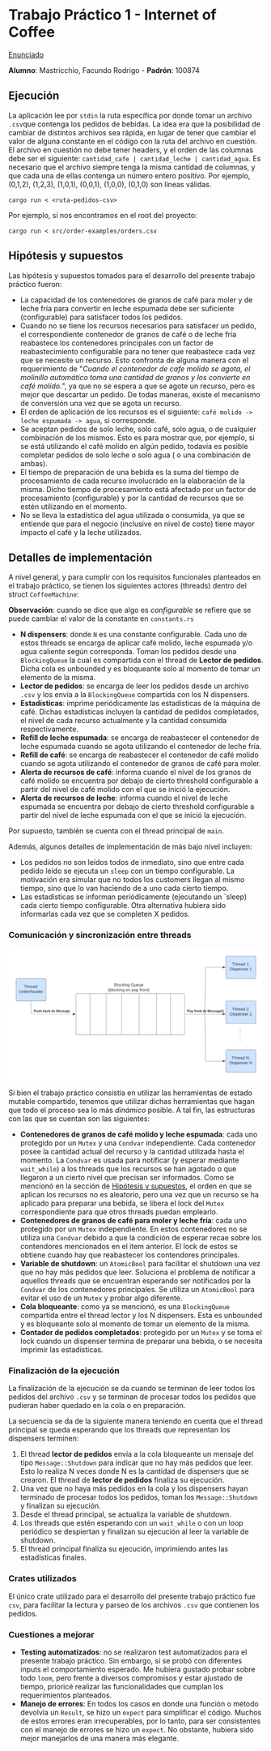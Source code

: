 # Trabajo Práctico 1 - Internet of Coffee

[Enunciado](https://concurrentes-fiuba.github.io/2C2022_tp1.html)

**Alumno**: Mastricchio, Facundo Rodrigo - **Padrón**: 100874

## Ejecución

La aplicación lee por `stdin` la ruta específica por donde tomar un archivo `.csv`que contenga los pedidos de bebidas.
La idea era que la posibilidad
de cambiar de distintos archivos sea rápida, en lugar de tener que cambiar el valor de alguna constante en el código con
la ruta del archivo en cuestión.
El archivo en cuestión no debe tener headers, y el orden de las columnas debe ser el
siguiente: `cantidad_cafe | cantidad_leche | cantidad_agua`.
Es necesario que el archivo siempre tenga la misma cantidad de columnas, y que cada una de ellas contenga un número
entero positivo.
Por ejemplo, (0,1,2), (1,2,3), (1,0,1), (0,0,1), (1,0,0), (0,1,0) son líneas válidas.

    cargo run < <ruta-pedidos-csv>

Por ejemplo, si nos encontramos en el root del proyecto:

    cargo run < src/order-examples/orders.csv

## Hipótesis y supuestos

Las hipótesis y supuestos tomados para el desarrollo del presente trabajo práctico fueron:

- La capacidad de los contenedores de granos de café para moler y de leche fría para convertir en leche espumada debe
  ser suficiente (configurable) para satisfacer todos los pedidos.
- Cuando no se tiene los recursos necesarios para satisfacer un pedido, el correspondiente contenedor de granos de café
  o de leche fría reabastece los contenedores principales
  con un factor de reabastecimiento configurable para no tener que reabastece cada vez que se necesite un recurso. Esto
  confronta de alguna manera con el requerimiento de
  "_Cuando el contenedor de cafe molido se agota, el molinillo automático toma una cantidad de granos y los convierte en
  café molido._",
  ya que no se espera a que se agote un recurso, pero es mejor que descartar un pedido. De todas maneras, existe el
  mecanismo de conversión una vez que se agota un recurso.
- El orden de aplicación de los recursos es el siguiente: `café molido -> leche espumada -> agua`, si corresponde.
- Se aceptan pedidos de solo leche, solo café, solo agua, o de cualquier combinación de los mismos. Esto es para mostrar
  que, por ejemplo,
  si se está utilizando el café molido en algún pedido, todavía es posible completar pedidos de solo leche o solo agua (
  o una combinación de ambas).
- El tiempo de preparación de una bebida es la suma del tiempo de procesamiento de cada recurso involucrado en la
  elaboración de la misma. Dicho tiempo de procesamiento está afectado por un factor de procesamiento (configurable) y
  por la cantidad de recursos que
  se estén utilizando en el momento.
- No se lleva la estadística del agua utilizada o consumida, ya que se entiende que para el negocio (inclusive en nivel
  de costo) tiene mayor impacto el café y la leche utilizados.

## Detalles de implementación

A nivel general, y para cumplir con los requisitos funcionales planteados en el trabajo práctico, se tienen los
siguientes actores (threads) dentro del
struct `CoffeeMachine`:

**Observación**: cuando se dice que algo es _configurable_ se refiere que se puede cambiar el valor de la constante
en `constants.rs`

- **N dispensers**: donde `N` es una constante configurable. Cada uno de estos threads se encarga de aplicar café
  molido, leche espumada y/o agua caliente
  según corresponda. Toman los pedidos desde una `BlockingQueue` la cual es compartida con el thread de **Lector de
  pedidos**. Dicha cola es unbounded
  y es bloqueante solo al momento de tomar un elemento de la misma.
- **Lector de pedidos**: se encarga de leer los pedidos desde un archivo `.csv` y los envía a la `BlockingQueue`
  compartida con los N dispensers.
- **Estadísticas**: imprime periódicamente las estadísticas de la máquina de café. Dichas estadísticas incluyen la
  cantidad de pedidos completados,
  el nivel de cada recurso actualmente y la cantidad consumida respectivamente.
- **Refill de leche espumada**: se encarga de reabastecer el contenedor de leche espumada cuando se agota utilizando el
  contenedor de leche fría.
- **Refill de café**: se encarga de reabastecer el contenedor de café molido cuando se agota utilizando el contenedor de
  granos de café para moler.
- **Alerta de recursos de café**: informa cuando el nivel de los granos de café molido se encuentra por debajo de cierto
  threshold configurable a partir
  del nivel de café molido con el que se inició la ejecución.
- **Alerta de recursos de leche**: informa cuando el nivel de leche espumada se encuentra por debajo de cierto threshold
  configurable a partir
  del nivel de leche espumada con el que se inició la ejecución.

Por supuesto, también se cuenta con el thread principal de `main`.

Además, algunos detalles de implementación de más bajo nivel incluyen:

- Los pedidos no son leídos todos de inmediato, sino que entre cada pedido leído se ejecuta un `sleep` con un tiempo
  configurable.
  La motivación era simular que no todos los customers llegan al mismo tiempo, sino que lo van haciendo de a uno cada
  cierto tiempo.
- Las estadísticas se informan periódicamente (ejecutando un `sleep) cada cierto tiempo configurable. Otra alternativa
  hubiera sido informarlas cada vez que se completen X pedidos.

### Comunicación y sincronización entre threads

!["Comunicación entre thread lector y thread de dispensers"](./img/blocking_queue.png "Comunicación entre thread lector y thread de dispensers")

Si bien el trabajo práctico consistía en utilizar las herramientas de estado mutable compartido, tenemos que utilizar
dichas
herramientas que hagan que todo el proceso sea lo más _dinámico_ posible. A tal fin, las estructuras con las que se
cuentan son las siguientes:

- **Contenedores de granos de café molido y leche espumada**: cada uno protegido por un `Mutex` y una `Condvar`
  independiente. Cada contenedor posee la cantidad actual
  del recurso y la cantidad utilizada hasta el momento. La `Condvar` es usada para notificar (y esperar
  mediante `wait_while`) a los threads que los recursos se han agotado o que llegaron a un cierto nivel
  que precisan ser informados. Como se mencionó en la sección de [Hipótesis y supuestos](#Hipótesis-y-supuestos), el
  orden en que se aplican los recursos no es aleatorio, pero
  una vez que un recurso se ha aplicado para preparar una bebida, se libera el lock del `Mutex` correspondiente para que
  otros threads puedan emplearlo.
- **Contenedores de granos de café para moler y leche fría**: cada uno protegido por un `Mutex` independiente. En estos
  contenedores no se utiliza una `Condvar` debido a que
  la condición de esperar recae sobre los contendores mencionados en el item anterior. El lock de estos se obtiene
  cuando hay que reabastecer los contendores principales.
- **Variable de shutdown**: un `AtomicBool` para facilitar el shutdown una vez que no hay más pedidos que leer.
  Soluciona el problema de notificar a aquellos threads que se encuentran esperando
  ser notificados por la `Condvar` de los contenedores principales. Se utiliza un `AtomicBool` para evitar el uso de
  un `Mutex` y probar algo diferente.
- **Cola bloqueante**: como ya se mencionó, es una `BlockingQueue` compartida entre el thread lector y los N dispensers.
  Esta es unbounded y es bloqueante solo al momento de tomar un elemento de la misma.
- **Contador de pedidos completados**: protegido por un `Mutex` y se toma el lock cuando un dispenser termina de
  preparar una bebida, o se necesita imprimir las estadísticas.

### Finalización de la ejecución

La finalización de la ejecución se da cuando se terminan de leer todos los pedidos del archivo `.csv` y se terminan de
procesar todos los pedidos que pudieran haber quedado en la cola o en preparación.

La secuencia se da de la siguiente manera teniendo en cuenta que el thread principal se queda esperando que los threads
que representan los dispensers terminen:

1) El thread **lector de pedidos** envía a la cola bloqueante un mensaje del tipo `Message::Shutdown` para indicar que
   no hay más pedidos que leer. Esto lo realiza N veces donde N
   es la cantidad de dispensers que se crearon. El thread de **lector de pedidos** finaliza su ejecución.
2) Una vez que no haya más pedidos en la cola y los dispensers hayan terminado de procesar todos los pedidos, toman
   los `Message::Shutdown` y finalizan su ejecución.
3) Desde el thread principal, se actualiza la variable de shutdown.
4) Los threads que estén esperando con un `wait_while` o con un loop periódico se despiertan y finalizan su ejecución al
   leer la variable de shutdown.
5) El thread principal finaliza su ejecución, imprimiendo antes las estadísticas finales.

### Crates utilizados

El único crate utilizado para el desarrollo del presente trabajo práctico fue `csv`, para facilitar la lectura y parseo
de los archivos `.csv` que contienen los pedidos.

### Cuestiones a mejorar

- **Testing automatizados**: no se realizaron test automatizados para el presente trabajo práctico. Sin embargo, si se
  probó con diferentes inputs el comportamiento esperado.
  Me hubiera gustado probar sobre todo `loom`, pero frente a diversos compromisos y estar ajustado de tiempo, prioricé
  realizar las funcionalidades que cumplan los requerimientos planteados.
- **Manejo de errores**: En todos los casos en donde una función o método devolvía un `Result`, se hizo un `expect` para
  simplificar el código. Muchos de estos errores eran irrecuperables,
  por lo tanto, para ser consistentes con el manejo de errores se hizo un `expect`. No obstante, hubiera sido mejor
  manejarlos de una manera más elegante.
